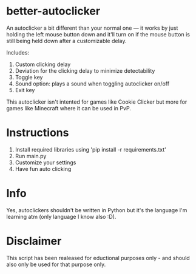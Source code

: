 # better-autoclicker
An autoclicker a bit different than your normal one — it works by just holding the left mouse button down and it'll turn on if the mouse button is still being held down after a customizable delay.

Includes:
1. Custom clicking delay
2. Deviation for the clicking delay to minimize detectability
3. Toggle key 
4. Sound option: plays a sound when toggling autoclicker on/off
5. Exit key

This autoclicker isn't intented for games like Cookie Clicker but more for games like Minecraft where it can be used in PvP.

# Instructions
1. Install required libraries using 'pip install -r requirements.txt'
2. Run main.py
3. Customize your settings
4. Have fun auto clicking



# Info
Yes, autoclickers shouldn't be written in Python but it's the language I'm learning atm (only language I know also :D).

# Disclaimer
This script has been realeased for eductional purposes only - and should also only be used for that purpose only.
